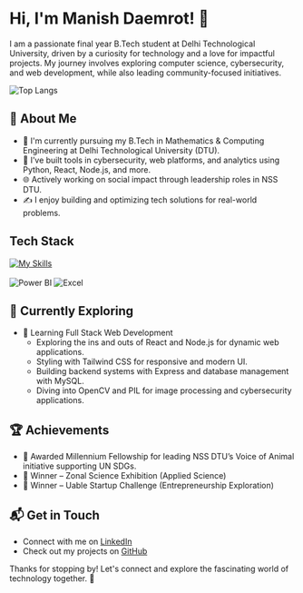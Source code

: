 # Hi, I'm Manish Daemrot! 👋

I am a passionate final year B.Tech student at Delhi Technological University, driven by a curiosity for technology and a love for impactful projects. My journey involves exploring computer science, cybersecurity, and web development, while also leading community-focused initiatives.

![Top Langs](https://github-readme-stats.vercel.app/api/top-langs/?username=idaemrot&layout=compact&theme=vue-dark&hide_border=true)


## 🚀 About Me

- 🔭 I'm currently pursuing my B.Tech in Mathematics & Computing Engineering at Delhi Technological University (DTU).
- 🧠 I’ve built tools in cybersecurity, web platforms, and analytics using Python, React, Node.js, and more.
- 🌐 Actively working on social impact through leadership roles in NSS DTU.
- ✍️ I enjoy building and optimizing tech solutions for real-world problems.

## Tech Stack

[![My Skills](https://skillicons.dev/icons?i=js,html,css,py,react,nodejs,mysql)](https://skillicons.dev)  
&nbsp;  
![Power BI](https://img.shields.io/badge/Power%20BI-F2C811?style=for-the-badge&logo=powerbi&logoColor=black)
![Excel](https://img.shields.io/badge/Microsoft_Excel-217346?style=for-the-badge&logo=microsoft-excel&logoColor=white)

## 🌱 Currently Exploring

- 🚀 Learning Full Stack Web Development
  - Exploring the ins and outs of React and Node.js for dynamic web applications.
  - Styling with Tailwind CSS for responsive and modern UI.
  - Building backend systems with Express and database management with MySQL.
  - Diving into OpenCV and PIL for image processing and cybersecurity applications.

 ## 🏆 Achievements

- 🌟 Awarded Millennium Fellowship for leading NSS DTU’s Voice of Animal initiative supporting UN SDGs.
- 🥇 Winner – Zonal Science Exhibition (Applied Science)
- 🚀 Winner – Uable Startup Challenge (Entrepreneurship Exploration)

## 📬 Get in Touch

- Connect with me on [LinkedIn](https://www.linkedin.com/in/manish-daemrot)
- Check out my projects on [GitHub](https://github.com/idaemrot)

Thanks for stopping by! Let's connect and explore the fascinating world of technology together. 🚀
